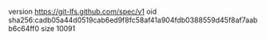 version https://git-lfs.github.com/spec/v1
oid sha256:cadb05a44d0519cab6ed9f8fc58af41a904fdb0388559d45f8af7aabb6c64ff0
size 10091
